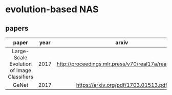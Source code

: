 # evolution-based NAS

## papers
|paper|year|arxiv| progress|
|:--:|:--:|:--:|:--:|
|Large-Scale Evolution of Image Classifiers| 2017 |http://proceedings.mlr.press/v70/real17a/real17a.pdf|TODO |
| GeNet | 2017 | https://arxiv.org/pdf/1703.01513.pdf | TODO | 